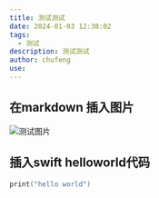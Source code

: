 ```yaml
---
title: 测试测试
date: 2024-01-03 12:38:02
tags:
  - 测试
description: 测试测试
author: chufeng
use: 
---
```

## 在markdown 插入图片
![测试图片](https://img0.baidu.com/it/u=3725975919,307576713&fm=253&fmt=auto&app=138&f=JPEG?w=500&h=500)
## 插入swift helloworld代码
```swift    
print("hello world")

